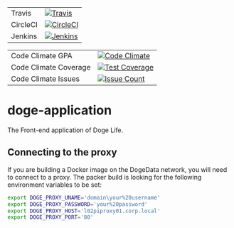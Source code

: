 |            |             |
------------ | -------------
Travis       | [![Travis](https://travis-ci.org/doge-life/doge-application.svg?branch=master)](https://travis-ci.org/doge-life/doge-application)
CircleCI     | [![CircleCI](https://circleci.com/gh/doge-life/doge-application.svg?style=svg)](https://circleci.com/gh/doge-life/doge-application)
Jenkins      | [![Jenkins](http://ec2-107-21-21-140.compute-1.amazonaws.com/buildStatus/icon?job=doge-life/doge-application/master)](http://ec2-107-21-21-140.compute-1.amazonaws.com/job/doge-life/job/doge-application/job/master/)

|            |             |
------------ | -------------
Code Climate GPA | [![Code Climate](https://codeclimate.com/github/doge-life/doge-application/badges/gpa.svg)](https://codeclimate.com/github/doge-life/doge-application)
Code Climate Coverage | [![Test Coverage](https://codeclimate.com/github/doge-life/doge-application/badges/coverage.svg)](https://codeclimate.com/github/doge-life/doge-application/coverage)
Code Climate Issues | [![Issue Count](https://codeclimate.com/github/doge-life/doge-application/badges/issue_count.svg)](https://codeclimate.com/github/doge-life/doge-application)

# doge-application
The Front-end application of Doge Life.

## Connecting to the proxy 

If you are building a Docker image on the DogeData network, you will need to connect to a proxy. The packer build is looking for the following environment variables to be set: 

```bash
export DOGE_PROXY_UNAME='domain\your%20username'
export DOGE_PROXY_PASSWORD='your%20password'
export DOGE_PROXY_HOST='l02piproxy01.corp.local'
export DOGE_PROXY_PORT='80'
```
